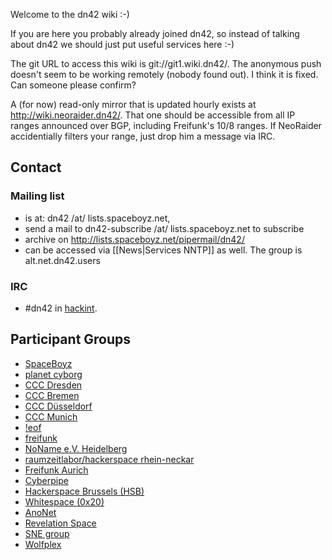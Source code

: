 Welcome to the dn42 wiki :-)

If you are here you probably already joined dn42, so instead of talking
about dn42 we should just put useful services here :-)

The git URL to access this wiki is git://git1.wiki.dn42/.  The anonymous
push doesn't seem to be working remotely (nobody found out).  I think
it is fixed.  Can someone please confirm?

A (for now) read-only mirror that is updated hourly exists at
http://wiki.neoraider.dn42/. That one should be accessible
from all IP ranges announced over BGP, including Freifunk's 10/8 ranges.
If NeoRaider accidentially filters your range, just drop him a message via IRC.

## Contact
### Mailing list
 * is at: dn42 /at/ lists.spaceboyz.net,
 * send a mail to dn42-subscribe /at/ lists.spaceboyz.net to subscribe
 * archive on http://lists.spaceboyz.net/pipermail/dn42/
 * can be accessed via [[News|Services NNTP]] as well. The group is alt.net.dn42.users

### IRC
 * #dn42 in [hackint](http://www.hackint.eu/).

## Participant Groups
 * [SpaceBoyz](http://spaceboyz.net)
 * [planet cyborg](http://planetcyborg.de)
 * [CCC Dresden](http://c3d2.de)
 * [CCC Bremen](http://ccchb.de)
 * [CCC Düsseldorf](https://www.chaosdorf.de)
 * [CCC Munich](https://www.muc.ccc.de/)
 * [!eof](https://eof.name)
 * [freifunk](http://freifunk.net)
 * [NoName e.V. Heidelberg](https://www.noname-ev.de/)
 * [raumzeitlabor/hackerspace rhein-neckar](http://www.raumzeitlabor.de/)
 * [Freifunk Aurich](http://www.freifunk-aurich.de/)
 * [Cyberpipe](http://kiberpipa.net)
 * [Hackerspace Brussels (HSB)](http://hackerspace.be)
 * [Whitespace (0x20)](http://www.0x20.be)
 * [AnoNet](http://www.anonet2.org/)
 * [Revelation Space](http://www.revspace.nl)
 * [SNE group](https://www.os3.nl)
 * [Wolfplex](http://www.wolfplex.org)